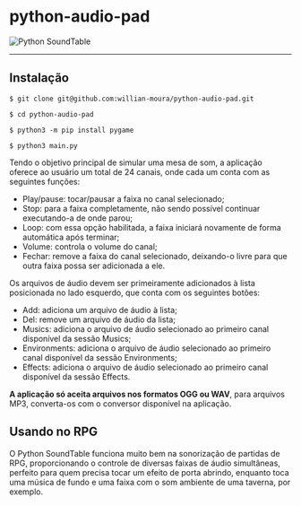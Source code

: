 # python-audio-pad
  ![Python SoundTable](/images/example.png)
***

## Instalação
`$ git clone git@github.com:willian-moura/python-audio-pad.git`

`$ cd python-audio-pad`

`$ python3 -m pip install pygame`

`$ python3 main.py`

Tendo o objetivo principal de simular uma mesa de som, a aplicação oferece ao usuário um total de 24 canais, onde cada um conta com as seguintes funções:
- Play/pause: tocar/pausar a faixa no canal selecionado;
- Stop: para a faixa completamente, não sendo possível continuar executando-a de onde parou;
- Loop: com essa opção habilitada, a faixa iniciará novamente de forma automática após terminar;
- Volume: controla o volume do canal;
- Fechar: remove a faixa do canal selecionado, deixando-o livre para que outra faixa possa ser adicionada a ele.

Os arquivos de áudio devem ser primeiramente adicionados à lista posicionada no lado esquerdo, que conta com os seguintes botões:
- Add: adiciona um arquivo de áudio à lista;
- Del: remove um arquivo de áudio da lista;
- Musics: adiciona o arquivo de áudio selecionado ao primeiro canal disponível da sessão Musics;
- Environments: adiciona o arquivo de áudio selecionado ao primeiro canal disponível da sessão Environments;
- Effects: adiciona o arquivo de áudio selecionado ao primeiro canal disponível da sessão Effects.

**A aplicação só aceita arquivos nos formatos OGG ou WAV**, para arquivos MP3, converta-os com o conversor disponível na aplicação.

## Usando no RPG
O Python SoundTable funciona muito bem na sonorização de partidas de RPG, proporcionando o controle de diversas faixas de áudio simultâneas, perfeito para quem precisa tocar um efeito de porta abrindo, enquanto toca uma música de fundo e uma faixa com o som ambiente de uma taverna, por exemplo.



